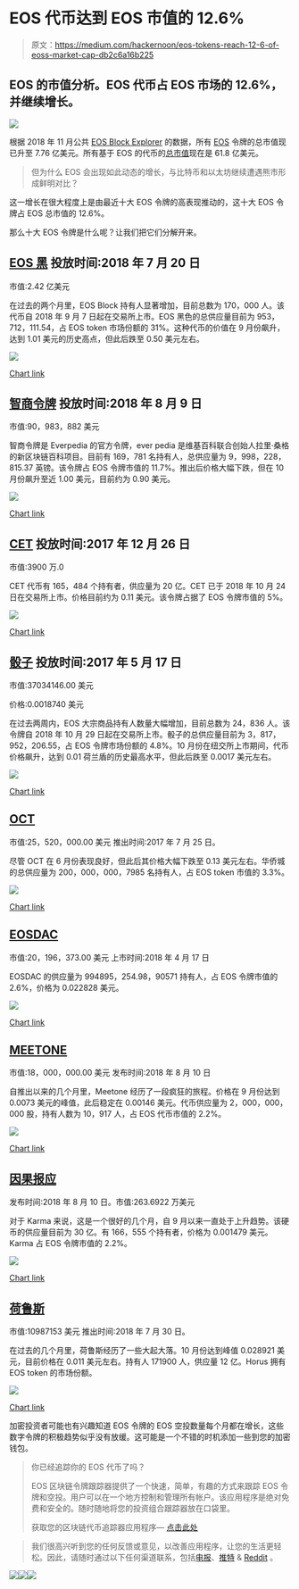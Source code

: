 # EOS 代币达到 EOS 市值的 12.6%

> 原文：<https://medium.com/hackernoon/eos-tokens-reach-12-6-of-eoss-market-cap-db2c6a16b225>

## EOS 的市值分析。EOS 代币占 EOS 市场的 12.6%，并继续增长。

![](img/8fd4d889f38c0d7d0816afe02678c6ce.png)

根据 2018 年 11 月公共 [EOS Block Explorer](https://eosflare.io/) 的数据，所有 [EOS](https://hackernoon.com/tagged/eos) 令牌的总市值现已升至 7.76 亿美元。所有基于 EOS 的代币的[总市值](https://coinmarketcap.com/)现在是 61.8 亿美元。

> 但为什么 EOS 会出现如此动态的增长，与比特币和以太坊继续遭遇熊市形成鲜明对比？

这一增长在很大程度上是由最近十大 EOS 令牌的高表现推动的，这十大 EOS 令牌占 EOS 总市值的 12.6%。

那么十大 EOS 令牌是什么呢？让我们把它们分解开来。

## [**EOS 黑**](https://eospark.com/MainNet/tokens) 投放时间:2018 年 7 月 20 日

市值:2.42 亿美元

在过去的两个月里，EOS Block 持有人显著增加，目前总数为 170，000 人。该代币自 2018 年 9 月 7 日起在交易所上市。EOS 黑色的总供应量目前为 953，712，111.54，占 EOS token 市场份额的 31%。这种代币的价值在 9 月份飙升，达到 1.01 美元的历史高点，但此后跌至 0.50 美元左右。

![](img/8d2a775003618da1101e8edec7c24c0e.png)

[Chart link](https://coinmarketcap.com/)

## [**智商令牌**](https://eospark.com/MainNet/tokens) 投放时间:2018 年 8 月 9 日

市值:90，983，882 美元

智商令牌是 Everpedia 的官方令牌，ever pedia 是维基百科联合创始人拉里·桑格的新区块链百科项目。目前有 169，781 名持有人，总供应量为 9，998，228，815.37 英镑。该令牌占 EOS 令牌市值的 11.7%。推出后价格大幅下跌，但在 10 月份飙升至近 1.00 美元，目前约为 0.90 美元。

![](img/091514685838fc30dcaa1c0132b66fd1.png)

[Chart link](https://coinmarketcap.com/)

## [**CET**](https://eospark.com/MainNet/tokens) 投放时间:2017 年 12 月 26 日

市值:3900 万.0

CET 代币有 165，484 个持有者，供应量为 20 亿。CET 已于 2018 年 10 月 24 日在交易所上市。价格目前约为 0.11 美元。该令牌占据了 EOS 令牌市值的 5%。

![](img/f97f25e320304d228d5bf924337587ec.png)

[Chart link](https://coinmarketcap.com/)

## [**骰子**](https://eospark.com/MainNet/tokens) 投放时间:2017 年 5 月 17 日

市值:37034146.00 美元

价格:0.0018740 美元

在过去两周内，EOS 大宗商品持有人数量大幅增加，目前总数为 24，836 人。该令牌自 2018 年 10 月 29 日起在交易所上市。骰子的总供应量目前为 3，817，952，206.55，占 EOS 令牌市场份额的 4.8%。10 月份在纽交所上市期间，代币价格飙升，达到 0.01 荷兰盾的历史最高水平，但此后跌至 0.0017 美元左右。

![](img/6f3b83101b1b7da2867fc10023b34b5e.png)

[Chart link](https://coinmarketcap.com/)

## [**OCT**](https://eospark.com/MainNet/tokens)

市值:25，520，000.00 美元
推出时间:2017 年 7 月 25 日。

尽管 OCT 在 6 月份表现良好，但此后其价格大幅下跌至 0.13 美元左右。华侨城的总供应量为 200，000，000，7985 名持有人，占 EOS token 市值的 3.3%。

![](img/036b3a2d13ab9384d42d709c0c7f4a40.png)

[Chart link](https://coinmarketcap.com/)

## [**EOSDAC**](https://eospark.com/MainNet/tokens)

市值:20，196，373.00 美元
上市时间:2018 年 4 月 17 日

EOSDAC 的供应量为 994895，254.98，90571 持有人，占 EOS 令牌市值的 2.6%，价格为 0.022828 美元。

![](img/c994a03e21b3e52dd6a06c78d17b8153.png)

[Chart link](https://coinmarketcap.com/)

## [**MEETONE**](https://eospark.com/MainNet/tokens)

市值:18，000，000.00 美元
发布时间:2018 年 8 月 10 日

自推出以来的几个月里，Meetone 经历了一段疯狂的旅程。价格在 9 月份达到 0.0073 美元的峰值，此后稳定在 0.00146 美元。代币供应量为 2，000，000，000 股，持有人数为 10，917 人，占 EOS 代币市值的 2.2%。

![](img/6f47a5c2b6f05394c78e9ff6e085c25a.png)

[Chart link](https://coinmarketcap.com/)

## [**因果报应**](https://eospark.com/MainNet/tokens)

发布时间:2018 年 8 月 10 日。市值:263.6922 万美元

对于 Karma 来说，这是一个很好的几个月，自 9 月以来一直处于上升趋势。该硬币的供应量目前为 30 亿。有 166，555 个持有者，价格为 0.001479 美元。Karma 占 EOS 令牌市值的 2.2%。

![](img/e2fc5e354931b0c7f8e92d16d0ad34da.png)

[Chart link](https://coinmarketcap.com/)

## [**荷鲁斯**](https://eospark.com/MainNet/tokens)

市值:10987153 美元
推出时间:2018 年 7 月 30 日。

在过去的几个月里，荷鲁斯经历了一些大起大落。10 月份达到峰值 0.028921 美元，目前价格在 0.011 美元左右。持有人 171900 人，供应量 12 亿。Horus 拥有 EOS token 的市场份额。

![](img/908b564675bce3f61eb00d89473e2b31.png)

[Chart link](https://coinmarketcap.com/)

加密投资者可能也有兴趣知道 EOS 令牌的 EOS 空投数量每个月都在增长，这些数字令牌的积极趋势似乎没有放缓。这可能是一个不错的时机添加一些到您的加密钱包。

> 你已经追踪你的 EOS 代币了吗？
> 
> EOS 区块链令牌跟踪器提供了一个快速，简单，有趣的方式来跟踪 EOS 令牌和空投。用户可以在一个地方控制和管理所有帐户。该应用程序是绝对免费和安全的。随时随地将您的投资组合跟踪器放在口袋里。
> 
> 获取您的区块链代币追踪器应用程序— [点击此处](https://eosportfolio.io/)

> 我们很高兴听到您的任何反馈或意见，以改善应用程序，让您的生活更轻松。因此，请随时通过以下任何渠道联系，包括[电报](https://t.me/EOS_portfolio)、[推特](https://twitter.com/EoSportfolio) & [Reddit](https://www.reddit.com/r/EOSportfolio/) 。

[![](img/b8ac714afc0e44244db077f429942811.png)](https://t.me/EOS_portfolio)[![](img/6f1d050ddc2bdf13bf7dffb4bb1a1386.png)](https://www.reddit.com/r/EOSportfolio/)[![](img/8598bb116ca3416c0841a5afa361dcf6.png)](https://twitter.com/EoSportfolio)